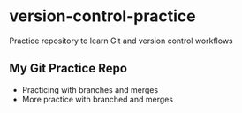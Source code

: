 # version-control-practice
Practice repository to learn Git and version control workflows
## My Git Practice Repo
- Practicing with branches and merges
- More practice with branched and merges
